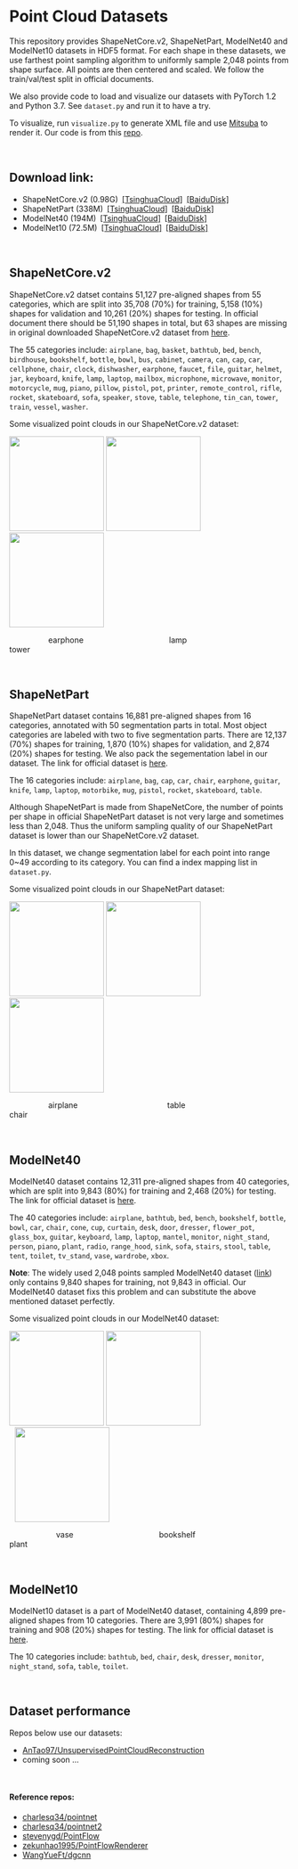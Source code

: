 # Point Cloud Datasets

This repository provides ShapeNetCore.v2, ShapeNetPart, ModelNet40 and ModelNet10 datasets in HDF5 format. For each shape in these datasets, we use farthest point sampling algorithm to uniformly sample 2,048 points from shape surface. All points are then centered and scaled. We follow the train/val/test split in official documents.

We also provide code to load and visualize our datasets with PyTorch 1.2 and Python 3.7. See `dataset.py` and run it to have a try.

To visualize, run `visualize.py` to generate XML file and use [Mitsuba](https://www.mitsuba-renderer.org/index.html) to render it. Our code is from this [repo](https://github.com/zekunhao1995/PointFlowRenderer). 

&nbsp;
## Download link:

- ShapeNetCore.v2 (0.98G)&ensp;[[TsinghuaCloud]](https://cloud.tsinghua.edu.cn/f/06a3c383dc474179b97d/)&ensp;[[BaiduDisk]](https://pan.baidu.com/s/154As2kzHZczMipuoZIc0kg)
- ShapeNetPart (338M)&ensp;[[TsinghuaCloud]](https://cloud.tsinghua.edu.cn/f/c25d94e163454196a26b/)&ensp;[[BaiduDisk]](https://pan.baidu.com/s/1yi4bMVBE2mV8NqVRtNLoqw)
- ModelNet40 (194M)&ensp;[[TsinghuaCloud]](https://cloud.tsinghua.edu.cn/f/b3d9fe3e2a514def8097/)&ensp;[[BaiduDisk]](https://pan.baidu.com/s/1NQZgN8tvHVqQntxefcdVAg)
- ModelNet10 (72.5M)&ensp;[[TsinghuaCloud]](https://cloud.tsinghua.edu.cn/f/5414376f6afd41ce9b6d/)&ensp;[[BaiduDisk]](https://pan.baidu.com/s/1tfnKQ_yg3SfIgyLSwQ2E0g)

&nbsp;
## ShapeNetCore.v2
ShapeNetCore.v2 datset contains 51,127 pre-aligned shapes from 55 categories, which are split into 35,708 (70%) for training, 5,158 (10%) shapes for validation and 10,261 (20%) shapes for testing. In official document there should be 51,190 shapes in total, but 63 shapes are missing in original downloaded ShapeNetCore.v2 dataset from [here](https://www.shapenet.org/download/shapenetcore). 

The 55 categories include: `airplane`, `bag`, `basket`, `bathtub`, `bed`, `bench`, `birdhouse`, `bookshelf`, `bottle`, `bowl`, `bus`, `cabinet`, `camera`, `can`, `cap`, `car`, `cellphone`, `chair`, `clock`, `dishwasher`, `earphone`, `faucet`, `file`, `guitar`, `helmet`, `jar`, `keyboard`, `knife`, `lamp`, `laptop`, `mailbox`, `microphone`, `microwave`, `monitor`, `motorcycle`, `mug`, `piano`, `pillow`, `pistol`, `pot`, `printer`, `remote_control`, `rifle`, `rocket`, `skateboard`, `sofa`, `speaker`, `stove`, `table`, `telephone`, `tin_can`, `tower`, `train`, `vessel`, `washer`.

Some visualized point clouds in our ShapeNetCore.v2 dataset:
<p float="left">
    <img src="image/shapenetcorev2_test37_earphone.png" height="170"/>
    <img src="image/shapenetcorev2_test59_lamp.png" height="170"/> 
    <img src="image/shapenetcorev2_train4_tower.png" height="170"/>
</p>
&emsp;&emsp;&emsp;&emsp;&emsp;earphone&emsp;&emsp;&emsp;&emsp;&emsp;&emsp;&emsp;&emsp;&emsp;&emsp;&emsp;lamp&emsp;&emsp;&emsp;&emsp;&emsp;&emsp;&emsp;&emsp;&emsp;&emsp;&emsp;&emsp;tower

&nbsp;
## ShapeNetPart
ShapeNetPart dataset contains 16,881 pre-aligned shapes from 16 categories, annotated with 50 segmentation parts in total. Most object categories are labeled with two to five segmentation parts. There are 12,137 (70%) shapes for training, 1,870 (10%) shapes for validation, and 2,874 (20%) shapes for testing. We also pack the segementation label in our dataset. The link for official dataset is [here](https://shapenet.cs.stanford.edu/media/shapenet_part_seg_hdf5_data.zip).

The 16 categories include: `airplane`, `bag`, `cap`, `car`, `chair`, `earphone`, `guitar`, `knife`, `lamp`, `laptop`, `motorbike`, `mug`, `pistol`, `rocket`, `skateboard`, `table`.

Although ShapeNetPart is made from ShapeNetCore, the number of points per shape in official ShapeNetPart dataset is not very large and sometimes less than 2,048. Thus the uniform sampling quality of our ShapeNetPart dataset is lower than our ShapeNetCore.v2 dataset. 

In this dataset, we change segmentation label for each point into range 0~49 according to its category. You can find a index mapping list in `dataset.py`.

Some visualized point clouds in our ShapeNetPart dataset:
<p float="left">
    <img src="image/shapenetpart_train4_airplane.png" height="170"/>
    <img src="image/shapenetpart_train2_table.png" height="170"/>
    <img src="image/shapenetpart_train13_chair.png" height="170"/>
</p>
&emsp;&emsp;&emsp;&emsp;&emsp;airplane&emsp;&emsp;&emsp;&emsp;&emsp;&emsp;&emsp;&emsp;&emsp;&emsp;&emsp;&ensp;table&emsp;&emsp;&emsp;&emsp;&emsp;&emsp;&emsp;&emsp;&emsp;&emsp;&emsp;&emsp;&ensp;chair

&nbsp;
## ModelNet40
ModelNet40 dataset contains 12,311 pre-aligned shapes from 40 categories, which are split into 9,843 (80%) for training and 2,468 (20%) for testing. The link for official dataset is [here](http://3dvision.princeton.edu/projects/2014/3DShapeNets/ModelNet10.zip).

The 40 categories include: `airplane`, `bathtub`, `bed`, `bench`, `bookshelf`, `bottle`, `bowl`, `car`, `chair`, `cone`, `cup`, `curtain`, `desk`, `door`, `dresser`, `flower_pot`, `glass_box`, `guitar`, `keyboard`, `lamp`, `laptop`, `mantel`, `monitor`, `night_stand`, `person`, `piano`, `plant`, `radio`, `range_hood`, `sink`, `sofa`, `stairs`, `stool`, `table`, `tent`, `toilet`, `tv_stand`, `vase`, `wardrobe`, `xbox`.

**Note**: The widely used 2,048 points sampled ModelNet40 dataset ([link](https://shapenet.cs.stanford.edu/media/modelnet40_ply_hdf5_2048.zip)) only contains 9,840 shapes for training, not 9,843 in official. Our ModelNet40 dataset fixs this problem and can substitute the above mentioned dataset perfectly.

Some visualized point clouds in our ModelNet40 dataset:
<p float="left">
    <img src="image/modelnet40_train7_vase.png" height="170"/>
    <img src="image/modelnet40_train10_bookshelf.png" height="170"/>
    <img src="image/modelnet40_train14_plant.png" height="170" hspace="10"/>
</p>
&emsp;&emsp;&emsp;&emsp;&emsp;&emsp;vase&emsp;&emsp;&emsp;&emsp;&emsp;&emsp;&emsp;&emsp;&emsp;&emsp;&emsp;bookshelf&emsp;&emsp;&emsp;&emsp;&emsp;&emsp;&emsp;&emsp;&emsp;&emsp;&emsp;&emsp;plant

&nbsp;
## ModelNet10
ModelNet10 dataset is a part of ModelNet40 dataset, containing 4,899 pre-aligned shapes from 10 categories. There are 3,991 (80%) shapes for training and 908 (20%) shapes for testing. The link for official dataset is [here](http://modelnet.cs.princeton.edu/ModelNet40.zip).

The 10 categories include: `bathtub`, `bed`, `chair`, `desk`, `dresser`, `monitor`, `night_stand`, `sofa`, `table`, `toilet`.

&nbsp;
## Dataset performance
Repos below use our datasets:

- [AnTao97/UnsupervisedPointCloudReconstruction](https://github.com/AnTao97/UnsupervisedPointCloudReconstruction)
- coming soon ...

&nbsp;

#### Reference repos:

- [charlesq34/pointnet](https://github.com/charlesq34/pointnet)
- [charlesq34/pointnet2](https://github.com/charlesq34/pointnet2)  
- [stevenygd/PointFlow](https://github.com/stevenygd/PointFlow)  
- [zekunhao1995/PointFlowRenderer](https://github.com/zekunhao1995/PointFlowRenderer)
- [WangYueFt/dgcnn](https://github.com/WangYueFt/dgcnn)  


